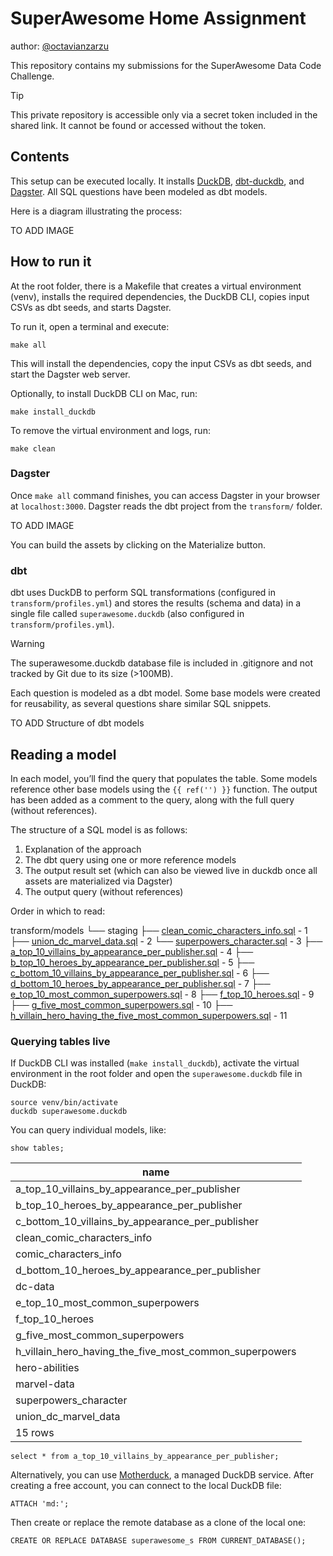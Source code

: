 # SuperAwesome Home Assignment
author: [@octavianzarzu](https://www.linkedin.com/in/octavianz/)

This repository contains my submissions for the SuperAwesome Data Code Challenge.

> [!TIP]
> This private repository is accessible only via a secret token included in the shared link. It cannot be found or accessed without the token.

## Contents

This setup can be executed locally. It installs [DuckDB](https://duckdb.org/), [dbt-duckdb](https://github.com/duckdb/dbt-duckdb), and [Dagster](https://dagster.io/). All SQL questions have been modeled as dbt models.

Here is a diagram illustrating the process:

TO ADD IMAGE

## How to run it

At the root folder, there is a Makefile that creates a virtual environment (venv), installs the required dependencies, the DuckDB CLI, copies input CSVs as dbt seeds, and starts Dagster.

To run it, open a terminal and execute:

```
make all
```

This will install the dependencies, copy the input CSVs as dbt seeds, and start the Dagster web server.

Optionally, to install DuckDB CLI on Mac, run:

```
make install_duckdb
```

To remove the virtual environment and logs, run:

```
make clean
```

### Dagster

Once `make all` command finishes, you can access Dagster in your browser at `localhost:3000`. Dagster reads the dbt project from the `transform/` folder.

TO ADD IMAGE

You can build the assets by clicking on the Materialize button.

### dbt 

dbt uses DuckDB to perform SQL transformations (configured in `transform/profiles.yml`) and stores the results (schema and data) in a single file called `superawesome.duckdb` (also configured in `transform/profiles.yml`).

> [!WARNING]
> The superawesome.duckdb database file is included in .gitignore and not tracked by Git due to its size (>100MB).

Each question is modeled as a dbt model. Some base models were created for reusability, as several questions share similar SQL snippets.

TO ADD Structure of dbt models 


## Reading a model

In each model, you’ll find the query that populates the table. Some models reference other base models using the `{{ ref('') }}` function. The output has been added as a comment to the query, along with the full query (without references).

The structure of a SQL model is as follows:

1.	Explanation of the approach
2.	The dbt query using one or more reference models
3.	The output result set (which can also be viewed live in duckdb once all assets are materialized via Dagster)
4.	The output query (without references)

Order in which to read: 

transform/models
└── staging
    ├── [clean_comic_characters_info.sql](transform/models/staging/clean_comic_characters_info.sql) - 1
    ├── [union_dc_marvel_data.sql](transform/models/staging/union_dc_marvel_data.sql) - 2
    └── [superpowers_character.sql](transform/models/staging/superpowers_character.sql) - 3
├── [a_top_10_villains_by_appearance_per_publisher.sql](transform/models/a_top_10_villains_by_appearance_per_publisher.sql) - 4
├── [b_top_10_heroes_by_appearance_per_publisher.sql](transform/models/b_top_10_heroes_by_appearance_per_publisher.sql) - 5
├── [c_bottom_10_villains_by_appearance_per_publisher.sql](transform/models/c_bottom_10_villains_by_appearance_per_publisher.sql) - 6
├── [d_bottom_10_heroes_by_appearance_per_publisher.sql](transform/models/d_bottom_10_heroes_by_appearance_per_publisher.sql) - 7
├── [e_top_10_most_common_superpowers.sql](transform/models/e_top_10_most_common_superpowers.sql) - 8
├── [f_top_10_heroes.sql](transform/models/f_top_10_heroes.sql) - 9
├── [g_five_most_common_superpowers.sql](transform/models/g_five_most_common_superpowers.sql) - 10
├── [h_villain_hero_having_the_five_most_common_superpowers.sql](transform/models/h_villain_hero_having_the_five_most_common_superpowers.sql) - 11


### Querying tables live 

If DuckDB CLI was installed (`make install_duckdb`), activate the virtual environment in the root folder and open the `superawesome.duckdb` file in DuckDB:

```
source venv/bin/activate
duckdb superawesome.duckdb
```

You can query individual models, like:

```
show tables;
```

|                           name                           |
|----------------------------------------------------------|
| a_top_10_villains_by_appearance_per_publisher             |
| b_top_10_heroes_by_appearance_per_publisher               |
| c_bottom_10_villains_by_appearance_per_publisher          |
| clean_comic_characters_info                               |
| comic_characters_info                                     |
| d_bottom_10_heroes_by_appearance_per_publisher            |
| dc-data                                                   |
| e_top_10_most_common_superpowers                          |
| f_top_10_heroes                                           |
| g_five_most_common_superpowers                            |
| h_villain_hero_having_the_five_most_common_superpowers    |
| hero-abilities                                            |
| marvel-data                                               |
| superpowers_character                                     |
| union_dc_marvel_data                                      |
|                           15 rows                        |

```
select * from a_top_10_villains_by_appearance_per_publisher;
```

Alternatively, you can use [Motherduck](https://motherduck.com/), a managed DuckDB service. After creating a free account, you can connect to the local DuckDB file:

```
ATTACH 'md:';
```

Then create or replace the remote database as a clone of the local one:

```
CREATE OR REPLACE DATABASE superawesome_s FROM CURRENT_DATABASE();
```




